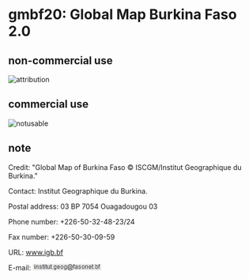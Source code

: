 # gmbf20: Global Map Burkina Faso 2.0
## non-commercial use
![attribution](https://globalmaps.github.io/globalmaps/attribution.png)
## commercial use
![notusable](https://globalmaps.github.io/globalmaps/notusable.png)

## note
Credit: "Global Map of Burkina Faso © ISCGM/Institut Geographique du Burkina." 

Contact: Institut Geographique du Burkina.

Postal address: 03 BP 7054 Ouagadougou 03

Phone number: +226-50-32-48-23/24

Fax number: +226-50-30-09-59

URL: www.igb.bf

E-mail: ![email](email.png)
